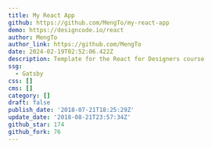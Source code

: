 ```yaml
---
title: My React App
github: https://github.com/MengTo/my-react-app
demo: https://designcode.io/react
author: MengTo
author_link: https://github.com/MengTo
date: 2024-02-19T02:52:06.422Z
description: Template for the React for Designers course
ssg:
  - Gatsby
css: []
cms: []
category: []
draft: false
publish_date: '2018-07-21T18:25:29Z'
update_date: '2018-08-21T23:57:34Z'
github_star: 174
github_fork: 76
---
```

